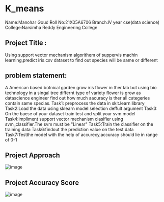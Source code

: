 # K_means
Name:Manohar Goud
Roll No:21X05A6706
Branch:lV year cse(data science)
College:Narsimha Reddy Engineering College
## Project Title :
Using support vector mechanism algorithem of suppervis machin learning,predict iris.csv dataset to find out species will be same or different
## problem statement:
A American based botnical garden grow iris flower in ther lab but using bio technology in a singal tree differnt type of variety flower is grow as datascience engineer find out how much aacuracy is ther all categeries contain same specias.
Task1: preprocess the data in skit.learn library
Task2:Load the data using sklearn model selection deffult argument
Task3: On the baese of your dataset train test and split your svm model
Task4:impliment support vector mechanism clasifier using svm_classifier.The svm must be "Linear"
Task5:Train the classifier on the training data
Task6:findout the prediction value on the test data
Task7:Testthe model with the help of accurecy,accuracy should lie in range of 0-1
## Project Approach
![image](https://github.com/Manoharatikam/K_means/assets/112773863/2d901cb8-2949-4df7-8842-9fde4100ec4f)
## Project Accuracy Score
![image](https://github.com/Manoharatikam/K_means/assets/112773863/7ecc0393-9b61-4652-8a2b-a2d849606a78)

